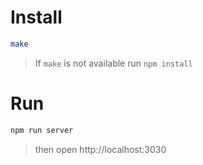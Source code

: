 # Install

```bash
make
```

> If `make` is not available run `npm install`

# Run

```bash
npm run server
```

> then open http://localhost:3030